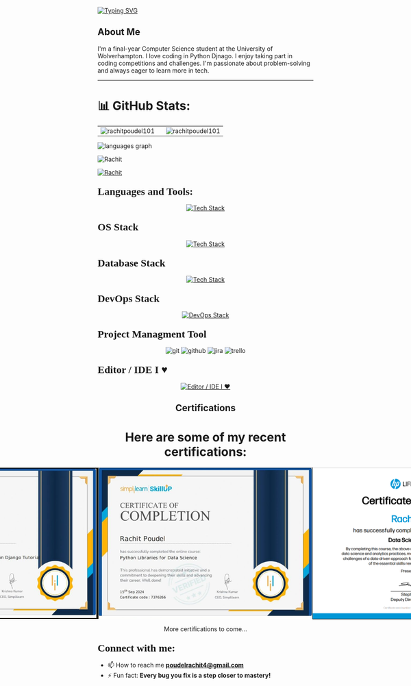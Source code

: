 <a href="https://git.io/typing-svg"><img src="https://readme-typing-svg.demolab.com?font=Poppins&weight=700&size=70&duration=4000&pause=1000&color=F7F7F7&background=000000&center=true&vCenter=true&width=1125&height=320&lines=Hello%2C+Everyone%F0%9F%91%8B;I'm+Rachit+Poudel." alt="Typing SVG" /></a>
## About Me
I'm a final-year Computer Science student at the University of Wolverhampton. I love coding in Python Djnago. I enjoy taking part in coding competitions and challenges. I'm passionate about problem-solving and always eager to learn more in tech.
<br>
<hr>

# 📊 GitHub Stats:
<table border="0" style="border: none"><tr style="border: none"><td style="border: none"><picture style="border: none"><source media="(prefers-color-scheme: dark)" srcset="https://github-readme-stats.vercel.app/api?username=rachitpoudel101&show_icons=true&locale=en&theme=dark"><img src="https://github-readme-stats.vercel.app/api?username=rachitpoudel101&show_icons=true&locale=en" alt="rachitpoudel101" /></picture></td><td style="padding-left: 20px;"><picture><source media="(prefers-color-scheme: dark)" srcset="https://github-readme-streak-stats.herokuapp.com/?user=rachitpoudel101&theme=dark"><img src="https://github-readme-streak-stats.herokuapp.com/?user=rachitpoudel101&" alt="rachitpoudel101" /></picture></td></tr></table>
<img src="https://github-readme-stats.vercel.app/api/top-langs?locale=en&hide_title=false&layout=compact&card_width=320&langs_count=10&theme=dark&hide_border=true&username=rachitpoudel101" height="180" alt="languages graph"/>
<p align="left"> <img src="https://komarev.com/ghpvc/?username=rachitpoudel101&label=Profile%20views&color=0e75b6&style=flat" alt="Rachit" /> </p>

<p align="left"> <a href="https://github.com/ryo-ma/github-profile-trophy"><img src="https://github-profile-trophy.vercel.app/?username=rachitpoudel101" alt="Rachit" /></a> </p>
<div align="center">
  <h3 align="left"><font size="+2" face="Verdana">Languages and Tools:</font></h3>
  <a href="https://skills.thijs.gg" target="_blank">
    <img src="https://skillicons.dev/icons?i=python,js,django,php,html,css,c,react,&theme=light" alt="Tech Stack" />
  </a>
</div>


<div align="center">
  <h3 align="left"><font size="+2" face="Verdana">OS Stack</font></h3>
  <a href="https://skills.thijs.gg" target="_blank">
    <img src="https://skillicons.dev/icons?i=linux,ubuntu,kali,bash,&theme=dark" alt="Tech Stack" />
  </a>
</div>


<div align="center">
  <h3 align="left"><font size="+2" face="Verdana">Database Stack</font></h3>
  <a href="https://skills.thijs.gg" target="_blank">
    <img src="https://skillicons.dev/icons?i=mysql,&theme=dark" alt="Tech Stack" />
  </a>
</div>

<div align="center">
  <h3 align="left"><font size="+2" face="Verdana">DevOps Stack </font></h3>
  <a href="https://skills.thijs.gg" target="_blank">
    <img src="https://skillicons.dev/icons?i=aws,azure,gcp,&theme=dark" alt="DevOps Stack " />
  </a>
</div>


         
<div align="center">
  <h3 align="left"><font size="+2" face="Verdana">Project Managment Tool </font></h3>
  <img src="https://www.vectorlogo.zone/logos/git-scm/git-scm-icon.svg" alt="git" title="git" width="40" height="40"/>  <img src="https://www.vectorlogo.zone/logos/github/github-icon.svg" alt="github" title="github" width="40" height="40"/>
  <img src="https://www.vectorlogo.zone/logos/atlassian_jira/atlassian_jira-icon.svg" alt="jira" title="jira" width="40" height="40"/> <img src="https://www.vectorlogo.zone/logos/trello/trello-icon.svg" alt="trello" title="trello" width="40" height="40"/>
  </a>
</div>

<!-- editor idle -->

<div align="center">
  <h3 align="left"><font size="+2" face="Verdana">Editor / IDE I ♥ </font></h3>
  <a href="https://skills.thijs.gg" target="_blank">
    <img src="https://skillicons.dev/icons?i=vscode,eclipse,,&theme=dark" alt="Editor / IDE I ♥ "/>
  </a>
</div>
<div align="center">
  <h2>Certifications</h2>
  <h1>Here are some of my recent certifications:</h1>
  
  <div style="display: flex; justify-content: center; align-items: center;">
    <img src="https://github.com/rachitpoudel101/Certifications/blob/main/Django_tutorial.jpg" alt="Django Tutorial" width="500" />
    <img src="https://github.com/rachitpoudel101/Certifications/blob/main/Python kib for data science.jpg" alt="Python lib for data science" width="500" />
    <img src="https://github.com/rachitpoudel101/Certifications/blob/main/Data Science And Analytics.png" alt="Data Science And Analytics" width="500" />
  </div>
  
  <p>More certifications to come...</p>
</div>

<!-- Contact Section -->
<h3 align="left"><font size="+2" face="Verdana">Connect with me:</font></h3>
<p align="left">
</p>

- 📫 How to reach me **[poudelrachit4@gmail.com](mailto:poudelrachit4@gmail.com)**
- ⚡ Fun fact:  **Every bug you fix is a step closer to mastery!**
